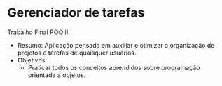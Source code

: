# Gerenciador de tarefas

Trabalho Final POO II
  - Resumo: Aplicação pensada em auxiliar e otimizar a organização de projetos e tarefas de quaisquer usuários.
  - Objetivos:
    - Praticar todos os conceitos aprendidos sobre programação orientada a objetos.
